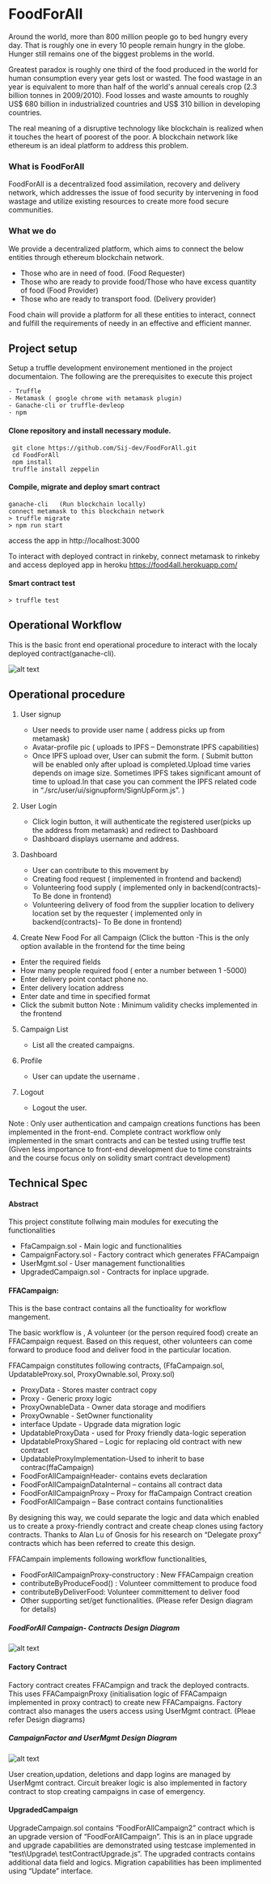 # FoodForAll
Around the world, more than 800 million people go to bed hungry every day. That is roughly one in every 10 people remain hungry in the globe. Hunger still remains one of the biggest problems in the world.

Greatest paradox is roughly one third of the food produced in the world for human consumption every year gets lost or wasted. The food wastage in an year is equivalent to more than half of the world's annual cereals crop (2.3 billion tonnes in 2009/2010). Food losses and waste amounts to roughly US$ 680 billion in industrialized countries and US$ 310 billion in developing countries.

The real meaning of a disruptive technology like blockchain is realized when it touches the heart of poorest of the poor. A blockchain network like ethereum is an ideal platform to address this problem. 

### What is FoodForAll
FoodForAll is a decentralized food assimilation, recovery and delivery network, which addresses the issue of food security by intervening in food wastage and utilize existing resources to create more food secure communities.

### What we do 

We provide a decentralized platform, which aims to connect the below entities through ethereum blockchain network.
- Those who are in need of food. (Food Requester)
- Those who are ready to provide food/Those who have excess quantity of food (Food Provider)
- Those who are ready to transport food. (Delivery provider)

Food chain will provide a platform for all these entities to interact, connect and fulfill the requirements of needy in an effective and efficient manner.

## Project setup 

Setup a truffle development environement mentioned in the project documentaion. The following are the prerequisites to execute this project
```
- Truffle
- Metamask ( google chrome with metamask plugin)
- Ganache-cli or truffle-devleop
- npm
```

#### Clone repository and install necessary module.
```
 git clone https://github.com/Sij-dev/FoodForAll.git
 cd FoodForAll
 npm install
 truffle install zeppelin

```
#### Compile, migrate and deploy smart contract 

```
ganache-cli   (Run blockchain locally)
connect metamask to this blockchain network
> truffle migrate
> npm run start
```
access the app in  http://localhost:3000 

To interact with deployed contract in rinkeby, connect metamask to rinkeby and access deployed app in heroku https://food4all.herokuapp.com/

#### Smart contract test
```
> truffle test
```
## Operational Workflow
This is the basic front end operational procedure to interact with the localy deployed contract(ganache-cli). 

![alt text](https://github.com/Sij-dev/FoodForAll/blob/master/docs/FFA_CampaignWorkflow.png)

## Operational procedure
1.	User signup 
    - User needs to provide user name ( address picks up from metamask)
    - Avatar-profile pic ( uploads to IPFS – Demonstrate IPFS capabilities) 
    - Once IPFS upload over, User can submit the form. ( Submit button will be enabled only after upload is completed.Upload time varies depends on image size. Sometimes IPFS takes significant amount of time to upload.In that case you can comment the IPFS related code in “./src/user/ui/signupform/SignUpForm.js”. )
  

2.	User Login
    - Click login button, it will authenticate the registered user(picks up the address from metamask)  and redirect to Dashboard
    - Dashboard displays username and address.

3.	Dashboard
    - User can contribute to this movement by 
    - Creating food request ( implemented in frontend and backend)
    - Volunteering food supply ( implemented only in backend(contracts)- To Be done in frontend)
    - Volunteering delivery of food from the supplier location to delivery location set by the requester ( implemented only in backend(contracts)- To Be done in frontend)

4.	Create New Food For all Campaign 
(Click the button -This is the only option available in the frontend for the time being
   - Enter the required fields
   - How many people required food ( enter a number between 1 -5000)
   - Enter delivery point contact phone no. 
   - Enter delivery location address 
   - Enter date and time in specified format
   - Click the submit button
Note :  Minimum validity checks implemented in the frontend

5.	Campaign List
    - List all the created campaigns. 

6.	Profile 
    - User can update the username . 
7.	Logout
    - Logout the user.

Note : Only user authentication and campaign creations functions has been implemented in the front-end. Complete contract workflow only implemented in the smart contracts and can be tested using truffle test (Given less importance to front-end development due to time constraints and the course focus only on solidity smart contract development)

## Technical Spec

#### Abstract

This project constitute follwing main modules for executing the functionalities 

- FfaCampaign.sol     	- Main logic and functionalities
- CampaignFactory.sol 	- Factory contract which generates FFACampaign
- UserMgmt.sol 		    - User management functionalities
- UpgradedCampaign.sol 	- Contracts for inplace upgrade.

#### FFACampaign:

This is the base contract contains all the functioality for workflow mangement. 

The basic workflow is , A volunteer (or the person required food) create an FFACampaign request. Based on this request, other volunteers can come forward to produce food and deliver food in the particular location. 

FFACampaign  constitutes following contracts, 
(FfaCampaign.sol, UpdatableProxy.sol, ProxyOwnable.sol, Proxy.sol)

- ProxyData             - Stores master contract copy
- Proxy			        - Generic proxy logic
- ProxyOwnableData 	    - Owner data storage and modifiers
- ProxyOwnable		    -  SetOwner functionality
- interface Update	    -  Upgrade data migration logic
- UpdatableProxyData    -  used for Proxy friendly data-logic seperation
- UpdatableProxyShared  – Logic for replacing old contract with new contract
- UpdatableProxyImplementation-Used to inherit to base contrac(ffaCampaign)
- FoodForAllCampaignHeader-  contains evets declaration
- FoodForAllCampaignDataInternal – contains all contract data
- FoodForAllCampaignProxy – Proxy for ffaCampaign Contract creation 
- FoodForAllCampaign    – Base contract contains functionalities

By designing this way, we could separate the logic and data which enabled us to create a proxy-friendly contract and create cheap clones using factory contracts.
Thanks to Alan Lu of Gnosis for his research on “Delegate proxy” contracts which has been referred to create this design.

FFACampain implements following workflow functionalities, 
- FoodForAllCampaignProxy-constructory  :  New FFACampaign creation 
- contributeByProduceFood() :  Volunteer committement to produce food
- contributeByDeliverFood: Volunteer committement to deliver food
- Other supporting set/get functionalities. 
(Please refer Design diagram for details)

##### FoodForAll Campaign-  Contracts Design Diagram

![alt text](https://github.com/Sij-dev/FoodForAll/blob/master/docs/FFA_CampaignWorkflow-FFA_UML.png)

#### Factory Contract

Factory contract creates FFACampign and track the deployed contracts. This uses FFACampaignProxy (initialisation logic of FFACampaign implemented in proxy contract) to create new FFACampaigns. Factory contract also manages the users access using UserMgmt contract. (Pleae refer Design diagrams)

##### CampaignFactor and UserMgmt Design Diagram

![alt text](https://github.com/Sij-dev/FoodForAll/blob/master/docs/FFA_CampaignWorkflow-FFA_Factory.png)

User creation,updation, deletions and dapp logins are managed by UserMgmt contract. Circuit breaker logic is also implemented in factory contract to stop creating campaigns in case of emergency.


#### UpgradedCampaign

UpgradeCampaign.sol contains “FoodForAllCampaign2” contract which is an upgrade version of “FoodForAllCampaign”. This is an in place upgrade and upgrade capabilities are demonstrated using testcase implemented in “test\Upgrade\ testContractUpgrade.js”. The upgraded contracts contains additional data field and logics. Migration capabilities has been implimented using “Update” interface. 
